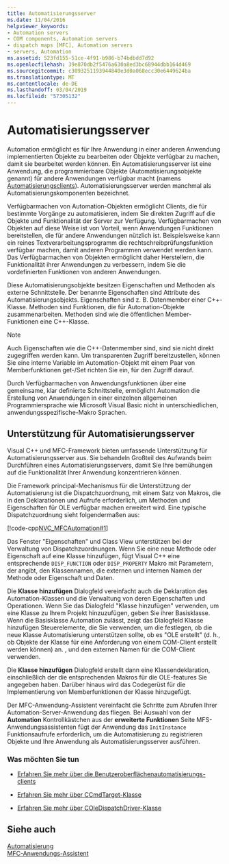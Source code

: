 ```yaml
---
title: Automatisierungsserver
ms.date: 11/04/2016
helpviewer_keywords:
- Automation servers
- COM components, Automation servers
- dispatch maps [MFC], Automation servers
- servers, Automation
ms.assetid: 523fd155-51ce-4f91-b986-b74bdbdd7d92
ms.openlocfilehash: 39e870db2f5476a630a8ed3bc68944dbb164d469
ms.sourcegitcommit: c3093251193944840e3d0a068ecc30e6449624ba
ms.translationtype: MT
ms.contentlocale: de-DE
ms.lasthandoff: 03/04/2019
ms.locfileid: "57305132"
---
```

# <a name="automation-servers"></a>Automatisierungsserver

Automation ermöglicht es für Ihre Anwendung in einer anderen Anwendung implementierten Objekte zu bearbeiten oder Objekte verfügbar zu machen, damit sie bearbeitet werden können. Ein Automatisierungsserver ist eine Anwendung, die programmierbare Objekte (Automatisierungsobjekte genannt) für andere Anwendungen verfügbar macht (namens [Automatisierungsclients](../mfc/automation-clients.md)). Automatisierungsserver werden manchmal als Automatisierungskomponenten bezeichnet.

Verfügbarmachen von Automation-Objekten ermöglicht Clients, die für bestimmte Vorgänge zu automatisieren, indem Sie direkten Zugriff auf die Objekte und Funktionalität der Server zur Verfügung. Verfügbarmachen von Objekten auf diese Weise ist von Vorteil, wenn Anwendungen Funktionen bereitstellen, die für andere Anwendungen nützlich ist. Beispielsweise kann ein reines Textverarbeitungsprogramm die rechtschreibprüfungsfunktion verfügbar machen, damit anderen Programmen verwendet werden kann. Das Verfügbarmachen von Objekten ermöglicht daher Herstellern, die Funktionalität ihrer Anwendungen zu verbessern, indem Sie die vordefinierten Funktionen von anderen Anwendungen.

Diese Automatisierungsobjekte besitzen Eigenschaften und Methoden als externe Schnittstelle. Der benannte Eigenschaften sind Attribute des Automatisierungsobjekts. Eigenschaften sind z. B. Datenmember einer C++-Klasse. Methoden sind Funktionen, die für Automation-Objekte zusammenarbeiten. Methoden sind wie die öffentlichen Member-Funktionen eine C++-Klasse.

> [!NOTE]
>  Auch Eigenschaften wie die C++-Datenmember sind, sind sie nicht direkt zugegriffen werden kann. Um transparenten Zugriff bereitzustellen, können Sie eine interne Variable im Automation-Objekt mit einem Paar von Memberfunktionen get-/Set richten Sie ein, für den Zugriff darauf.

Durch Verfügbarmachen von Anwendungsfunktionen über eine gemeinsame, klar definierte Schnittstelle, ermöglicht Automation die Erstellung von Anwendungen in einer einzelnen allgemeinen Programmiersprache wie Microsoft Visual Basic nicht in unterschiedlichen, anwendungsspezifische-Makro Sprachen.

##  <a name="_core_support_for_automation_servers"></a> Unterstützung für Automatisierungsserver

Visual C++ und MFC-Framework bieten umfassende Unterstützung für Automatisierungsserver aus. Sie behandeln Großteil des Aufwands beim Durchführen eines Automatisierungsservers, damit Sie Ihre bemühungen auf die Funktionalität Ihrer Anwendung konzentrieren können.

Die Framework principal-Mechanismus für die Unterstützung der Automatisierung ist die Dispatchzuordnung, mit einem Satz von Makros, die in den Deklarationen und Aufrufe erforderlich, um Methoden und Eigenschaften für OLE verfügbar machen erweitert wird. Eine typische Dispatchzuordnung sieht folgendermaßen aus:

[!code-cpp[NVC_MFCAutomation#1](../mfc/codesnippet/cpp/automation-servers_1.cpp)]

Das Fenster "Eigenschaften" und Class View unterstützen bei der Verwaltung von Dispatchzuordnungen. Wenn Sie eine neue Methode oder Eigenschaft auf eine Klasse hinzufügen, fügt Visual C++ eine entsprechende `DISP_FUNCTION` oder `DISP_PROPERTY` Makro mit Parametern, der angibt, den Klassennamen, die externen und internen Namen der Methode oder Eigenschaft und Daten.

Die **Klasse hinzufügen** Dialogfeld vereinfacht auch die Deklaration des Automation-Klassen und die Verwaltung von deren Eigenschaften und Operationen. Wenn Sie das Dialogfeld "Klasse hinzufügen" verwenden, um eine Klasse zu Ihrem Projekt hinzuzufügen, geben Sie ihrer Basisklasse. Wenn die Basisklasse Automation zulässt, zeigt das Dialogfeld Klasse hinzufügen Steuerelemente, die Sie verwenden, um die festlegen, ob die neue Klasse Automatisierung unterstützen sollte, ob es "OLE erstellt" (d. h., ob Objekte der Klasse für eine Anforderung von einem COM-Client erstellt werden können) an. , und den externen Namen für die COM-Client verwenden.

Die **Klasse hinzufügen** Dialogfeld erstellt dann eine Klassendeklaration, einschließlich der die entsprechenden Makros für die OLE-features Sie angegeben haben. Darüber hinaus wird das Codegerüst für die Implementierung von Memberfunktionen der Klasse hinzugefügt.

Der MFC-Anwendung-Assistent vereinfacht die Schritte zum Abrufen Ihrer Automation-Server-Anwendung das fliegen. Bei Auswahl von der **Automation** Kontrollkästchen aus der **erweiterte Funktionen** Seite MFS-Anwendungsassistenten fügt der Anwendung das `InitInstance` Funktionsaufrufe erforderlich, um die Automatisierung zu registrieren Objekte und Ihre Anwendung als Automatisierungsserver ausführen.

### <a name="what-do-you-want-to-do"></a>Was möchten Sie tun

- [Erfahren Sie mehr über die Benutzeroberflächenautomatisierungs-clients](../mfc/automation-clients.md)

- [Erfahren Sie mehr über CCmdTarget-Klasse](../mfc/reference/ccmdtarget-class.md)

- [Erfahren Sie mehr über COleDispatchDriver-Klasse](../mfc/reference/coledispatchdriver-class.md)

## <a name="see-also"></a>Siehe auch

[Automatisierung](../mfc/automation.md)<br/>
[MFC-Anwendungs-Assistent](../mfc/reference/mfc-application-wizard.md)
